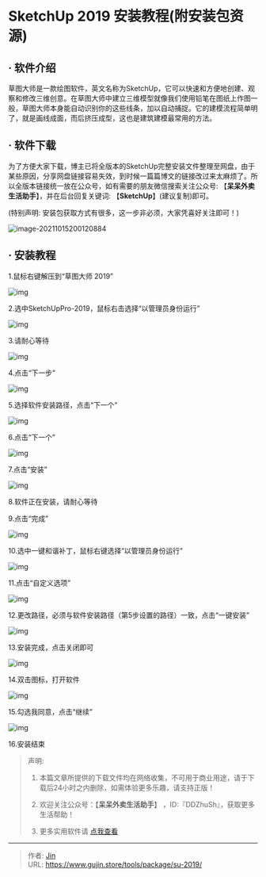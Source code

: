 # SketchUp 2019 安装教程(附安装包资源)


## · 软件介绍
草图大师是一款绘图软件，英文名称为SketchUp，它可以快速和方便地创建、观察和修改三维创意。在草图大师中建立三维模型就像我们使用铅笔在图纸上作图一般，草图大师本身能自动识别你的这些线条，加以自动捕捉。它的建模流程简单明了，就是画线成面，而后挤压成型，这也是建筑建模最常用的方法。


## · 软件下载
为了方便大家下载，博主已将全版本的SketchUp完整安装文件整理至网盘，由于某些原因，分享网盘链接容易失效，到时候一篇篇博文的链接改过来太麻烦了。所以全版本链接统一放在公众号，如有需要的朋友微信搜索关注公众号: 【**呆呆外卖生活助手**】，并在后台回复关键词: 【**SketchUp**】(建议复制)即可。

(特别声明: 安装包获取方式有很多，这一步非必须，大家凭喜好关注即可！)

![image-20211015200120884](https://img.gujin.store/img/image-20211015200120884.png)

## · 安装教程

1.鼠标右键解压到“草图大师 2019”

![img](https://img.gujin.store/img/v2-46df79e61814a49f37553f2aee64993f_720w.png)

2.选中SketchUpPro-2019，鼠标右击选择“以管理员身份运行”

![img](https://img.gujin.store/img/v2-b5bd30ec78644e00bbd86b99e6b8c698_720w.png)

3.请耐心等待

![img](https://img.gujin.store/img/v2-c43c6a763baa329694f5fcc29fbbf59d_720w.png)

4.点击“下一步”

![img](https://img.gujin.store/img/v2-0b368ff3ad2d81e64b844b8658d08c14_720w.png)

5.选择软件安装路径，点击“下一个”

![img](https://img.gujin.store/img/v2-c96b00f99611d76e504405eddaf05ac1_720w.png)

6.点击“下一个”

![img](https://img.gujin.store/img/v2-246b985626bfb68676fecdc0e8a3110c_720w.png)

7.点击“安装”

![img](https://img.gujin.store/img/v2-8d240d0d389e2940c83a1d5831b5b507_720w.png)

8.软件正在安装，请耐心等待

9.点击“完成”

![img](https://img.gujin.store/img/v2-4848b2a6fb164d1725f5aff8061e03d1_720w.png)

10.选中一键和谐补丁，鼠标右键选择“以管理员身份运行”

![img](https://img.gujin.store/img/v2-fb4a8f29c6dba0d1a29af45f2b13dc0a_720w.png)

11.点击“自定义选项”

![img](https://img.gujin.store/img/v2-06cd67e5f72d7e4238dd68110ab1ce47_720w.png)

12.更改路径，必须与软件安装路径（第5步设置的路径）一致，点击“一键安装”

![img](https://img.gujin.store/img/v2-4c6ce2831658e0d1bab64152b7e44304_720w.png)

13.安装完成，点击关闭即可

![img](https://img.gujin.store/img/v2-8ab7f4e503aa0b0403f5d779da3fe776_720w.png)

14.双击图标，打开软件

![img](https://img.gujin.store/img/v2-d923c4bed7a06b62ed18ab65ac09602e_720w.png)

15.勾选我同意，点击“继续”

![img](https://img.gujin.store/img/v2-e801dffcd36e69edae7d76ddd2b3e2ad_720w.png)

16.安装结束




> 声明: 
>
> 1. 本篇文章所提供的下载文件均在网络收集，不可用于商业用途，请于下载后24小时之内删除，如需体验更多乐趣，请支持正版！
>
> 2. 欢迎关注公众号：【**呆呆外卖生活助手**】 ，ID:『DDZhuSh』，获取更多生活帮助！
>
> 3. 更多实用软件请  [点我查看](/tools)

---

> 作者: [Jin](https://img.gujin.store/img/favicon.ico)  
> URL: https://www.gujin.store/tools/package/su-2019/  

